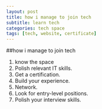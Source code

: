 ```yaml
---
layout: post
title: how i manage to join tech
subtitle: learn tech
categories: tech space
tags: [tech, website, certificate]
---
```

##how i manage to join tech

1. know the space
2. Polish relevant IT skills.
3. Get a certification.
4. Build your experience.
5. Network.
6. Look for entry-level positions.
7. Polish your interview skills.
